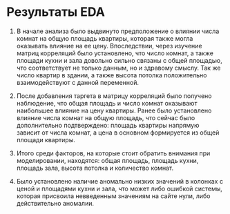 # Результаты EDA

1. В начале анализа было выдвинуто предположение о влиянии числа комнат на общую площадь квартиры, которая также могла оказывать влияние на ее цену. Впоследствии, через изучение матриц корреляций было установлено, что число комнат, а также площади кухни и зала довольно сильно связаны с общей площадью, что соответствует не только данным, но и здравому смыслу. Так же число квартир в здании, а также высота потолка положительно взаимодействуют с данной переменной.

2. После добавления таргета в матрицу корреляций было получено наблюдение, что общая площадь и число комнат оказывают наибольшее влияние на цену квартиры. Ранее было установлено влияние числа комнат на общую площадь, что сейчас было дополнительно подтверждено: площадь квартиры напрямую зависит от числа комнат, а цена в основном формируется из общей площади квартиры.

3. Итого среди факторов, на которые стоит обратить внимания при моделировании, находятся: общая площадь, площадь кухни, площадь зала, высота потолка и количество комнат.

4. Было установлено наличие аномально низких значений в колонках с ценой и площадями кухни и зала, что может либо ошибкой системы, которая присвоила невведенным значениям на сайте нули, либо действительно аномалии.
